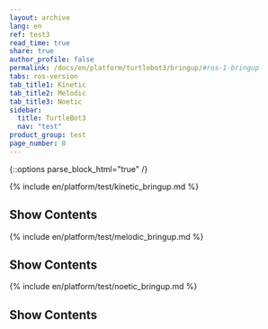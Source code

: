 ```yaml
---
layout: archive
lang: en
ref: test3
read_time: true
share: true
author_profile: false
permalink: /docs/en/platform/turtlebot3/bringup/#ros-1-bringup
tabs: ros-version
tab_title1: Kinetic
tab_title2: Melodic
tab_title3: Noetic
sidebar:
  title: TurtleBot3
  nav: "test"
product_group: test
page_number: 8
---
```


<div style="counter-reset: h1 3"></div>
<div style="counter-reset: h2 1"></div>

{::options parse_block_html="true" /}

<section id="{{ page.tab_title1 }}" class="tab_contents">

{% include en/platform/test/kinetic_bringup.md %}

# Show Contents

</section>

<section id="{{ page.tab_title2 }}" class="tab_contents">
{% include en/platform/test/melodic_bringup.md %}

# Show Contents

</section>

<section id="{{ page.tab_title3 }}" class="tab_contents">
{% include en/platform/test/noetic_bringup.md %}

# Show Contents

</section>
